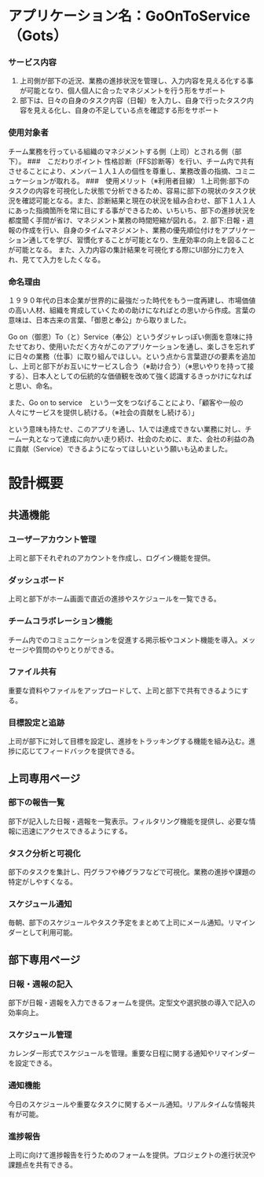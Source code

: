 # アプリケーション名：GoOnToService（Gots）
### サービス内容
1. 上司側が部下の近況、業務の進捗状況を管理し、入力内容を見える化する事が可能となり、個人個人に合ったマネジメントを行う形をサポート
2. 部下は、日々の自身のタスク内容（日報）を入力し、自身で行ったタスク内容を見える化し、自身の不足している点を確認する形をサポート

### 使用対象者
チーム業務を行っている組織のマネジメントする側（上司）とされる側（部下）。
###　こだわりポイント
性格診断（FFS診断等）を行い、チーム内で共有させることにより、メンバー１人１人の個性を尊重し、業務改善の指摘、コミニュケーションが取れる。
###　使用メリット（※利用者目線）
1.上司側:部下のタスクの内容を可視化した状態で分析できるため、容易に部下の現状のタスク状況を確認可能となる。また、診断結果と現在の状況を組み合わせ、部下１人１人にあった指摘箇所を常に目にする事ができるため、いちいち、部下の進捗状況を都度聞く手間が省け、マネジメント業務の時間短縮が図れる。
2. 部下:日報・週報の作成を行い、自身のタイムマネジメント、業務の優先順位付けをアプリケーション通してを学び、習慣化することが可能となり、生産効率の向上を図ることが可能となる。
また、入力内容の集計結果を可視化する際にUI部分に力を入れ、見てて入力をしたくなる。


### 命名理由
１９９０年代の日本企業が世界的に最強だった時代をもう一度再建し、市場価値の高い人材、組織を育成していくための助けになればとの思いから作成。言葉の意味は、日本古来の言葉、「御恩と奉公」から取りました。

Go on（御恩）To（と）Service（奉公）というダジャレっぽい側面を意味に持たせており、使用いただく方々がこのアプリケーションを通し、楽しさを忘れずに日々の業務（仕事）に取り組んでほしい。という点から言葉遊びの要素を追加し、上司と部下がお互いにサービスし合う（※助け合う）（※思いやりを持って接する）、日本人としての伝統的な価値観を改めて強く認識するきっかけになればと思い、命名。

また、Go on to service　という一文をつなげることにより、「顧客や一般の人々にサービスを提供し続ける。（※社会の貢献をし続ける）」

という意味も持たせ、このアプリを通し、1人では達成できない業務に対し、チーム一丸となって達成に向かい走り続け、社会のために、また、会社の利益の為に貢献（Service）できるようになってほしいという願いも込めました。



# 設計概要
## 共通機能
### ユーザーアカウント管理
上司と部下それぞれのアカウントを作成し、ログイン機能を提供。
### ダッシュボード
上司と部下がホーム画面で直近の進捗やスケジュールを一覧できる。
### チームコラボレーション機能
チーム内でのコミュニケーションを促進する掲示板やコメント機能を導入。メッセージや質問のやりとりができる。
### ファイル共有
重要な資料やファイルをアップロードして、上司と部下で共有できるようにする。
### 目標設定と追跡
上司が部下に対して目標を設定し、進捗をトラッキングする機能を組み込む。進捗に応じてフィードバックを提供できる。


## 上司専用ページ
### 部下の報告一覧
部下が記入した日報・週報を一覧表示。フィルタリング機能を提供し、必要な情報に迅速にアクセスできるようにする。
### タスク分析と可視化
部下のタスクを集計し、円グラフや棒グラフなどで可視化。業務の進捗や課題の特定がしやすくなる。
### スケジュール通知
毎朝、部下のスケジュールやタスク予定をまとめて上司にメール通知。リマインダーとして利用可能。
## 部下専用ページ
### 日報・週報の記入
部下が日報・週報を入力できるフォームを提供。定型文や選択肢の導入で記入の効率向上。

### スケジュール管理
カレンダー形式でスケジュールを管理。重要な日程に関する通知やリマインダーを設定できる。
### 通知機能
今日のスケジュールや重要なタスクに関するメール通知。リアルタイムな情報共有が可能。
### 進捗報告
上司に向けて進捗報告を行うためのフォームを提供。プロジェクトの進行状況や課題点を共有できる。

